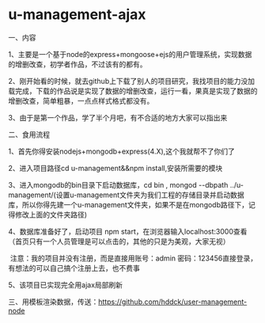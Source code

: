 # u-management-ajax

一、内容

1、主要是一个基于node的express+mongoose+ejs的用户管理系统，实现数据的增删改查，初学者作品，不过该有的都有。

2、刚开始看的时候，就去github上下载了别人的项目研究，我找项目的能力没加载完成，下载的作品说是实现了数据的增删改查，运行一看，果真是实现了数据的增删改查，简单粗暴，一点点样式格式都没有。


3、由于是第一个作品，学了半个月吧，有不合适的地方大家可以指出来


二、食用流程

1、首先你得安装nodejs+mongodb+express(4.X),这个我就帮不了你们了

2、进入项目路径cd u-management&&npm install,安装所需要的模块

3、进入mongodb的bin目录下启动数据库，cd bin , mongod --dbpath ../u-management/(设置u-management文件夹为我们工程的存储目录并启动数据库，所以你得先建一个u-management文件夹，如果不是在mongodb路径下，记得修改上面的文件夹路径)

4、数据库准备好了，启动项目 npm start，在浏览器输入localhost:3000查看（首页只有一个人员管理是可以点击的，其他的只是为美观，大家无视）

 注意：我的项目并没有注册，而是直接用账号：admin 密码：123456直接登录，有想法的可以自己搞个注册上去，也不费事

5、该项目已实现完全用ajax局部刷新

三、用模板渲染数据，传送：https://github.com/hddck/user-management-node
